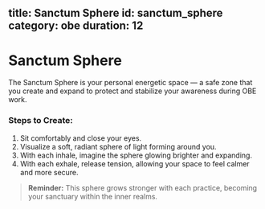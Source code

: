 title: Sanctum Sphere
id: sanctum_sphere
category: obe
duration: 12
---

# Sanctum Sphere

The Sanctum Sphere is your personal energetic space — a safe zone that you create and expand to protect and stabilize your awareness during OBE work.

### Steps to Create:
1. Sit comfortably and close your eyes.
2. Visualize a soft, radiant sphere of light forming around you.
3. With each inhale, imagine the sphere glowing brighter and expanding.
4. With each exhale, release tension, allowing your space to feel calmer and more secure.

> **Reminder:** This sphere grows stronger with each practice, becoming your sanctuary within the inner realms.
